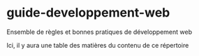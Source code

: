 # guide-developpement-web
Ensemble de règles et bonnes pratiques de développement web

 Ici, il y aura une table des matières du contenu de ce répertoire 
